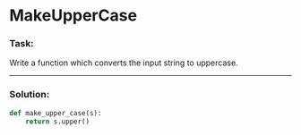 # MakeUpperCase

### Task:

Write a function which converts the input string to uppercase.

---

### Solution:

```python
def make_upper_case(s):
    return s.upper()

```
